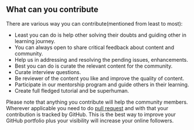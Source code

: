 ## What can you contribute

There are various way you can contribute(mentioned from least to most):
* Least you can do is help other solving their doubts and guiding other in learning journey.
* You can always open to share critical feedback about content and community.
* Help us in addressing and resolving the pending issues, enhancements.
* Best you can do is curate the relevant content for the community.
* Curate interview questions.
* Be reviewer of the content you like and improve the quality of content.
* Participate in our mentorship program and guide others in their learning.
* Create full fledged tutorial and be superhuman.

Please note that anything you contribute will help the community members. 
Wherever applicable you need to do [pull request](contribution_guidelines.md) and with that your contribution is tracked by GitHub.
This is the best way to improve your GitHub portfolio plus your visibility will increase your online followers.
